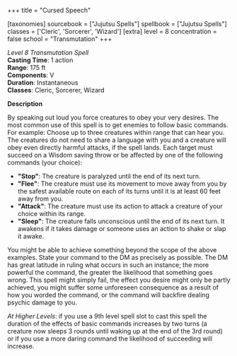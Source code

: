 +++
title = "Cursed Speech"

[taxonomies]
sourcebook = ["Jujutsu Spells"]
spellbook = ["Jujutsu Spells"]
classes = ['Cleric', 'Sorcerer', 'Wizard']
[extra]
level = 8
concentration = false
school = "Transmutation"
+++

*Level 8 Transmutation Spell*  
**Casting Time**: 1 action  
**Range**: 175 ft  
**Components**: V  
**Duration**: Instantaneous  
**Classes**: Cleric, Sorcerer, Wizard  

**Description**

By speaking out loud you force creatures to obey your very desires. The most common use of this spell is to get enemies to follow basic commands. For example: Choose up to three creatures within range that can hear you. The creatures do not need to share a language with you and a creature will obey even directly harmful attacks, if the spell lands. Each target must succeed on a Wisdom saving throw or be affected by one of the following commands (your choice):

- **"Stop"**: The creature is paralyzed until the end of its next turn.
- **"Flee"**: The creature must use its movement to move away from you by the safest available route on each of its turns until it is at least 60 feet away from you.
- **"Attack"**: The creature must use its action to attack a creature of your choice within its range.
- **"Sleep"**: The creature falls unconscious until the end of its next turn. It awakens if it takes damage or someone uses an action to shake or slap it awake.

You might be able to achieve something beyond the scope of the above examples. State your command to the DM as precisely as possible. The DM has great latitude in ruling what occurs in such an instance; the more powerful the command, the greater the likelihood that something goes wrong. This spell might simply fail, the effect you desire might only be partly achieved, you might suffer some unforeseen consequence as a result of how you worded the command, or the command will backfire dealing psychic damage to you.

_At Higher Levels_: if you use a 9th level spell slot to cast this spell the duration of the effects of basic commands increases by two turns (a creature now sleeps 3 rounds until waking up at the end of the 3rd round) or if you use a more daring command the likelihood of succeeding will increase.
